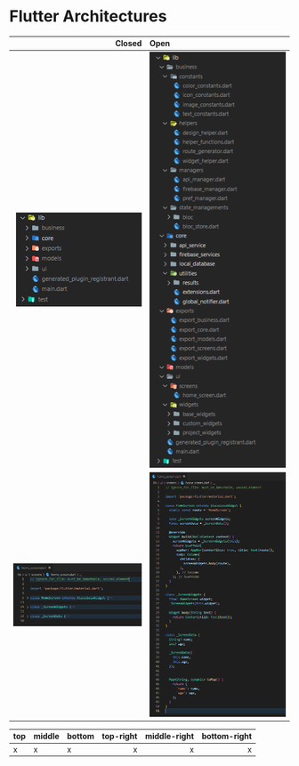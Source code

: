 # Flutter Architectures

| Closed  | Open |
| ---: | :--- |
| ![](https://raw.githubusercontent.com/ciyabox/Flutter_Architectures/master/images/flutter_arc_1.PNG)  | ![](https://raw.githubusercontent.com/ciyabox/Flutter_Architectures/master/images/flutter_arc_2.PNG)  |
| ![](https://raw.githubusercontent.com/ciyabox/Flutter_Architectures/master/images/flutter_arc_3.PNG)  | ![](https://raw.githubusercontent.com/ciyabox/Flutter_Architectures/master/images/flutter_arc_4.PNG)  |

<table id="verticalalign">
    <thead>
        <tr>
            <th>top</th>
            <th>middle</th>
            <th>bottom</th>
            <th>top-right</th>
            <th>middle-right</th>
            <th>bottom-right</th>
        </tr>
    </thead>
    <tbody>
        <tr>
            <td align="left" valign="top">x</td>
            <td align="left" valign="middle">x</td>
            <td align="left" valign="bottom">x</td>
            <td align="right" valign="top">x</td>
            <td align="right" valign="middle">x</td>
            <td align="right" valign="bottom">x</td>
        </tr>
    </tbody>
</table>
